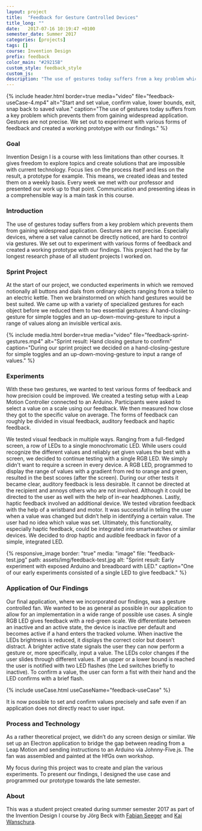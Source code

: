 ```yaml
---
layout: project
title:  "Feedback for Gesture Controlled Devices"
title_long: ""
date:   2017-07-16 10:19:47 +0100
semester_date: Summer 2017
categories: [projects]
tags: []
course: Invention Design
prefix: feedback
color_main: "#29215B"
custom_style: feedback_style
custom_js: 
description: "The use of gestures today suffers from a key problem which prevents them from gaining widespread application. Gestures are not precise. We set out to experiment with various forms of feedback and created a working prototype with our findings."
---
```


{% include header.html 
    border=true
    media="video"
    file="feedback-useCase-4.mp4" 
    alt="Start and set value, confirm value, lower bounds, exit, snap back to saved value." 
    caption="The use of gestures today suffers from a key problem which prevents them from gaining widespread application. Gestures are not precise. We set out to experiment with various forms of feedback and created a working prototype with our findings." %}


### Goal

Invention Design I is a course with less limitations than other courses. It gives freedom to explore topics and create solutions that are impossible with current technology. Focus lies on the process itself and less on the result, a prototype for example. This means, we created ideas and tested them on a weekly basis. Every week we met with our professor and presented our work up to that point. Communication and presenting ideas in a comprehensible way is a main task in this course.

### Introduction
The use of gestures today suffers from a key problem which prevents them from gaining widespread application. Gestures are not precise. Especially devices, where a set value cannot be directly noticed, are hard to control via gestures. We set out to experiment with various forms of feedback and created a working prototype with our findings. This project had the by far longest research phase of all student projects I worked on.

### Sprint Project
At the start of our project, we conducted experiments in which we removed notionally all buttons and dials from ordinary objects ranging from a toilet to an electric kettle. Then we brainstormed on which hand gestures would be best suited. We came up with a variety of specialized gestures for each object before we reduced them to two essential gestures: A hand-closing-gesture for simple toggles and an up-down-moving-gesture to input a range of values along an invisible vertical axis.

{% include media.html 
    border=true
    media="video"
    file="feedback-sprint-gestures.mp4" 
    alt="Sprint result: Hand closing gesture to confirm" 
    caption="During our sprint project we decided on a hand-closing-gesture for simple toggles and an up-down-moving-gesture to input a range of values." %}


### Experiments
With these two gestures, we wanted to test various forms of feedback and how precision could be improved. We created a testing setup with a Leap Motion Controller connected to an Arduino. Participants were asked to select a value on a scale using our feedback. We then measured how close they got to the specific value on average. The forms of feedback can roughly be divided in visual feedback, auditory feedback and haptic feedback. 

We tested visual feedback in multiple ways. Ranging from a full-fledged screen, a row of LEDs to a single monochromatic LED. While users could recognize the different values and reliably set given values the best with a screen, we decided to continue testing with a single RGB LED. We simply didn't want to require a screen in every device. A RGB LED, programmed to display the range of values with a gradient from red to orange and green, resulted in the best scores (after the screen). During our other tests it became clear, auditory feedback is less desirable. It cannot be directed at the recipient and annoys others who are not involved. Although it could be directed to the user as well with the help of in-ear headphones. Lastly, haptic feedback involved an additional device. We tested vibration feedback with the help of a wristband and motor. It was successful in telling the user when a value was changed but didn’t help in identifying a certain value. The user had no idea which value was set. Ultimately, this functionality, especially haptic feedback, could be integrated into smartwatches or similar devices. We decided to drop haptic and audible feedback in favor of a simple, integrated LED.

{% responsive_image 
    border: "true"
    media: "image"
    file: "feedback-test.jpg"
path: assets/img/feedback-test.jpg
    alt: "Sprint result: Early experiment with exposed Arduino and breadboard with LED." 
    caption="One of our early experiments consisted of a single LED to give feedback." 
%}


### Application of Our Findings
Our final application, where we incorporated our findings, was a gesture controlled fan. We wanted to be as general as possible in our application to allow for an implementation in a wide range of possible use cases. A single RGB LED gives feedback with a red-green scale. We differentiate between an inactive and an active state, the device is inactive per default and becomes active if a hand enters the tracked volume. When inactive the LEDs brightness is reduced, it displays the correct color but doesn’t distract. A brighter active state signals the user they can now perform a gesture or, more specifically, input a value. The LEDs color changes if the user slides through different values. If an upper or a lower bound is reached the user is notified with two LED flashes (the Led switches briefly to inactive). To confirm a value, the user can form a fist with their hand and the LED confirms with a brief flash.

{% include useCase.html useCaseName="feedback-useCase" %}

It is now possible to set and confirm values precisely and safe even if an application does not directly react to user input.

### Process and Technology
As a rather theoretical project, we didn’t do any screen design or similar. We set up an Electron application to bridge the gap between reading from a Leap Motion and sending instructions to an Arduino via Johnny-Five.js. The fan was assembled and painted at the HfGs own workshop. 

My focus during this project was to create and plan the various experiments. To present our findings, I designed the use case and programmed our prototype towards the late semester.

### About
This was a student project created during summer semester 2017 as part of the Invention Design I course by Jörg Beck with [Fabian Seeger](http://www.fabianseeger.com) and [Kai Wanschura](http://www.kaiwanschura.de).
